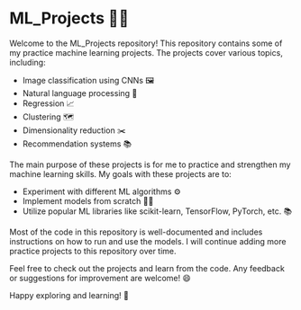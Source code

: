 # ML_Projects 🧠🔥

Welcome to the ML_Projects repository! This repository contains some of my practice machine learning projects. The projects cover various topics, including:

- Image classification using CNNs 🖼
- Natural language processing 💬
- Regression 📈
- Clustering 🗺
- Dimensionality reduction ✂️
- Recommendation systems 📚

The main purpose of these projects is for me to practice and strengthen my machine learning skills. My goals with these projects are to:

- Experiment with different ML algorithms ⚙️
- Implement models from scratch 👩‍💼
- Utilize popular ML libraries like scikit-learn, TensorFlow, PyTorch, etc. 📚

Most of the code in this repository is well-documented and includes instructions on how to run and use the models. I will continue adding more practice projects to this repository over time.

Feel free to check out the projects and learn from the code. Any feedback or suggestions for improvement are welcome! 😄

Happy exploring and learning! 🚀

